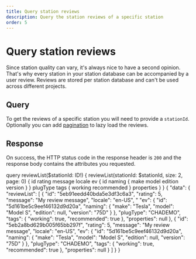 ```yaml
---
title: Query station reviews
description: Query the station reviews of a specific station
order: 5
---
```


# Query station reviews
Since station quality can vary, it's always nice to have a second opinion. That's why every station in your station database can be accompanied by a user review. Reviews are stored per station database and can't be used across different projects.

## Query
To get the reviews of a specific station you will need to provide a `stationId`. Optionally you can add [pagination]() to lazy load the reviews.

<schema name="reviewList"></schema>

## Response
On success, the HTTP status code in the response header is `200` and the response body contains the attributes you requested.

<errors name="reviewList"></errors>

<playground url="https://playground.chargetrip.com/?page=reviewListLazyLoading">
<code-block lang="graphql" query="reviewList">					
query reviewList($stationId: ID!) {
  reviewList(stationId: $stationId, size: 2, page: 0) {
    id
    rating
    message
    locale
    ev {
      id
      naming {
        make
        model
        edition
        version
      }
    }
    plugType
    tags {
      working
      recommended
    }
    properties
  }
}
</code-block>
<code-block lang="json">
{
  "data": {
    "reviewList": [
      {
        "id": "5eb91eedd40bda5e3df3c6a3",
        "rating": 5,
        "message": "My review message",
        "locale": "en-US",
        " "ev": {
          "id": "5d161be5c9eef46132d9d20a",
          "naming": {
            "make": "Tesla",
            "model": "Model S",
            "edition": null,
            "version": "75D"
          }
        },
        "plugType": "CHADEMO",
        "tags": {
          "working": true,
          "recommended": true
        },
        "properties": null
      },
      {
        "id": "5eb2a8bd629b005f65bb297f",
        "rating": 5,
        "message": "My review message",
        "locale": "en-US",
        "ev": {
          "id": "5d161be5c9eef46132d9d20a",
          "naming": {
            "make": "Tesla",
            "model": "Model S",
            "edition": null,
            "version": "75D"
          }
        },
        "plugType": "CHADEMO",
        "tags": {
          "working": true,
          "recommended": true
        },
        "properties": null
      }
    ]
  }
}
</code-block>
</playground>
